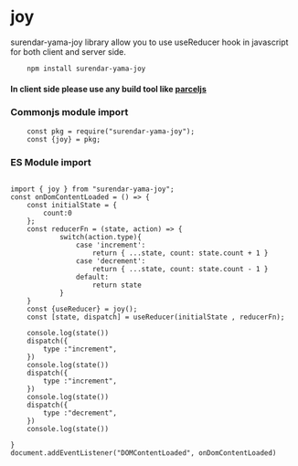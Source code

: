 # joy

surendar-yama-joy library allow you to use useReducer hook in javascript for both client and server side.

```
    npm install surendar-yama-joy
```

####  In client side please use any build tool like [parceljs](https://parceljs.org/)
### Commonjs module import
```
    const pkg = require("surendar-yama-joy");
    const {joy} = pkg;
```

### ES Module import 
```

import { joy } from "surendar-yama-joy";
const onDomContentLoaded = () => {
    const initialState = {
        count:0
    };
    const reducerFn = (state, action) => {
            switch(action.type){
                case 'increment':
                    return { ...state, count: state.count + 1 }
                case 'decrement':
                    return { ...state, count: state.count - 1 }
                default:
                    return state
            }
    }
    const {useReducer} = joy();
    const [state, dispatch] = useReducer(initialState , reducerFn);

    console.log(state())
    dispatch({
        type :"increment",
    })
    console.log(state())
    dispatch({
        type :"increment",
    })
    console.log(state())
    dispatch({
        type :"decrement",
    })
    console.log(state())

}
document.addEventListener("DOMContentLoaded", onDomContentLoaded)
```